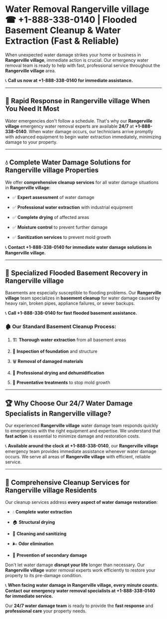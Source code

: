 # Water Removal Rangerville village ☎ +1-888-338-0140 | Flooded Basement Cleanup & Water Extraction (Fast & Reliable)

When unexpected water damage strikes your home or business in **Rangerville village**, immediate action is crucial. Our emergency water removal team is ready to help with fast, professional service throughout the **Rangerville village** area. 

📞 **Call us now at +1-888-338-0140 for immediate assistance.**
---
## 🚀 Rapid Response in Rangerville village When You Need It Most
Water emergencies don't follow a schedule. That's why our **Rangerville village** emergency water removal experts are available **24/7** at **+1-888-338-0140**. When water damage occurs, our technicians arrive promptly with advanced equipment to begin water extraction immediately, minimizing damage to your property.
---
## 💧 Complete Water Damage Solutions for Rangerville village Properties
We offer **comprehensive cleanup services** for all water damage situations in **Rangerville village**:
- ✅ **Expert assessment** of water damage  
- ✅ **Professional water extraction** with industrial equipment  
- ✅ **Complete drying** of affected areas  
- ✅ **Moisture control** to prevent further damage  
- ✅ **Sanitization services** to prevent mold growth  
📞 **Contact +1-888-338-0140 for immediate water damage solutions in Rangerville village.**
---
## 🌊 Specialized Flooded Basement Recovery in Rangerville village
Basements are especially susceptible to flooding problems. Our **Rangerville village** team specializes in **basement cleanup** for water damage caused by heavy rain, broken pipes, appliance failures, or sewer backups. 
📞 **Call +1-888-338-0140 for fast flooded basement assistance.**
### 🏚️ Our Standard Basement Cleanup Process:
1. 🏗️ **Thorough water extraction** from all basement areas  
2. 🔎 **Inspection of foundation** and structure  
3. 🗑️ **Removal of damaged materials**  
4. 💨 **Professional drying and dehumidification**  
5. 🚫 **Preventative treatments** to stop mold growth  
---
## 🏆 Why Choose Our 24/7 Water Damage Specialists in Rangerville village?
Our experienced **Rangerville village** water damage team responds quickly to emergencies with the right equipment and expertise. We understand that **fast action** is essential to minimize damage and restoration costs.
📞 **Available around the clock at +1-888-338-0140**, our **Rangerville village** emergency team provides immediate assistance whenever water damage occurs. We serve all areas of **Rangerville village** with efficient, reliable service.
---
## 🧹 Comprehensive Cleanup Services for Rangerville village Residents
Our cleanup services address **every aspect of water damage restoration**:
- 💧 **Complete water extraction**  
- 🏠 **Structural drying**  
- 🧼 **Cleaning and sanitizing**  
- 🌬️ **Odor elimination**  
- 🚫 **Prevention of secondary damage**  
Don't let water damage **disrupt your life** longer than necessary. Our **Rangerville village** water removal experts work efficiently to restore your property to its pre-damage condition.
📞 **When facing water damage in Rangerville village, every minute counts. Contact our emergency water removal specialists at +1-888-338-0140 for immediate service.**
Our **24/7 water damage team** is ready to provide the **fast response** and **professional care** your property needs.
